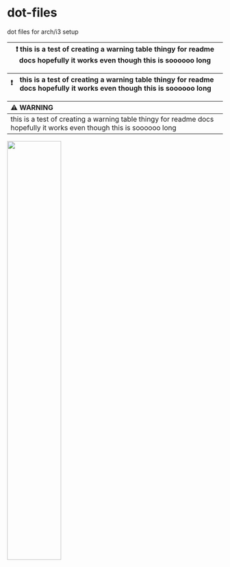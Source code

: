 # dot-files
dot files for arch/i3 setup


| :exclamation:  this is a test of creating a warning table thingy for readme docs hopefully it works even though this is soooooo long   |
|-----------------------------------------| 



| :exclamation:        | this is a test of creating a warning table thingy for readme docs hopefully it works even though this is soooooo long     |
|---------------|:------------------------|


| :warning: WARNING          |
|:---------------------------|
| this is a test of creating a warning table thingy for readme docs hopefully it works even though this is soooooo long      |



<img src="/archscreenshot.png" width=50%>
